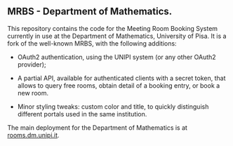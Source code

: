 ## MRBS - Department of Mathematics.

This repository contains the code for the Meeting Room Booking System currently
in use at the Department of Mathematics, University of Pisa. It is a fork of the
well-known MRBS, with the following additions:

 * OAuth2 authentication, using the UNIPI system (or any other OAuth2 provider);

 * A partial API, available for authenticated clients with a secret token, that 
   allows to query free rooms, obtain detail of a booking entry, or book a new 
   room.
 
 * Minor styling tweaks: custom color and title, to quickly distinguish different 
   portals used in the same institution.

The main deployment for the Department of Mathematics is at 
[rooms.dm.unipi.it](https://rooms.dm.unipi.it/).


